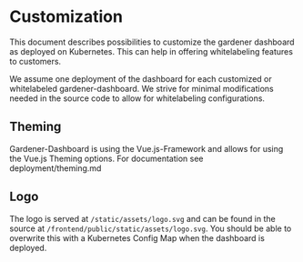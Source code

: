 # Customization
This document describes possibilities to customize the gardener dashboard
as deployed on Kubernetes. This can help in offering whitelabeling features
to customers.

We assume one deployment of the dashboard for each customized or whitelabeled 
gardener-dashboard. We strive for minimal modifications needed in the source
code to allow for whitelabeling configurations.

## Theming
Gardener-Dashboard is using the Vue.js-Framework and allows for using the
Vue.js Theming options. For documentation see deployment/theming.md

## Logo
The logo is served at `/static/assets/logo.svg` and can be found in the 
source at `/frontend/public/static/assets/logo.svg`. You should be able
to overwrite this with a Kubernetes Config Map when the dashboard is deployed.

